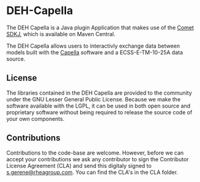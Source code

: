 # DEH-Capella

The DEH Capella is a Java plugin Application that makes use of the [Comet SDKJ](https://github.com/RHEAGROUP/COMET-SDKJ-Community-Edition),
which is available on Maven Central.

The DEH Capella allows users to interactivly exchange data between models built with the [Capella](https://www.eclipse.org/capella/) software and a ECSS-E-TM-10-25A data source.

## License

The libraries contained in the DEH Capella are provided to the community under the GNU Lesser General Public License. Because we make the software available with the LGPL, it can be used in both open source and proprietary software without being required to release the source code of your own components.

## Contributions

Contributions to the code-base are welcome. However, before we can accept your contributions we ask any contributor to sign the Contributor License Agreement (CLA) and send this digitaly signed to s.gerene@rheagroup.com. You can find the CLA's in the CLA folder.
